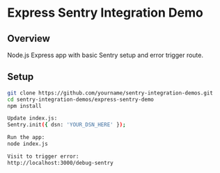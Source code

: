 # Express Sentry Integration Demo

## Overview
Node.js Express app with basic Sentry setup and error trigger route.

## Setup

```bash
git clone https://github.com/yourname/sentry-integration-demos.git
cd sentry-integration-demos/express-sentry-demo
npm install

Update index.js:
Sentry.init({ dsn: 'YOUR_DSN_HERE' });

Run the app:
node index.js

Visit to trigger error:
http://localhost:3000/debug-sentry
